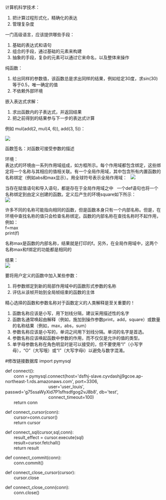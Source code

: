 计算机科学技术：  
1. 把计算过程形式化，精确化的表达
2. 管理复杂度

一门高级语言，应该提供哪些手段：  
1. 基础的表达式和语句  
2. 组合的手段，通过基础的元素来构建
3. 抽象的手段，复杂的元素可以通过它来命名，以及整体来操作

纯函数：  
1. 给出同样的参数值，该函数总是求出同样的结果，例如给定30度，求sin(30)等于0.5，唯一确定的值
2. 不依赖外部环境

嵌入表达式求解：  
1. 求出函数内的子表达式，并返回结果
2. 把之前得到的结果参与下一步的表达式计算

例如 mul(add(2, mul(4, 6)), add(3, 5))：  

![](https://github.com/yangyang510/py/blob/master/Image/biaodashijisuan.png)

函数签名：对函数可接受参数的描述

环境：  
表达式的环境由一系列作用域组成，如方框所示。每个作用域都包含绑定，这些绑定将一个名称与其相应的值相关联。有一个全局作用域，其中包含所有内置函数的名称绑定（例如abs和max显示）。用全球符号表示全局作用域：  
![](https://github.com/yangyang510/py/blob/master/Image/maxabs.png)

当存在赋值语句和导入语句，都是存在于全局作用域之中  
一个def语句也将一个名称绑定到由定义创建的函数。定义后产生的环境square如下所示：  
![](https://github.com/yangyang510/py/blob/master/Image/squer.png)


许多不同的名称可能指向相同的函数，但是函数本身只有一个内部名称。但是，在环境中查找名称的值只会检查名称绑定。函数的内部名称在查找名称时不起作用，例如：  
f=max  
print(f)  

名称max是函数的内部名称，结果就是打印的f。另外，在全局作用域中，这两个名称max和f绑定的功能都是相同的

结果：  
![](https://github.com/yangyang510/py/blob/master/Image/%E5%87%BD%E6%95%B0.png)


要将用户定义的函数中加入某些参数：
1. 将参数绑定到新的局部作用域中的函数形式参数的名称
2. 评估从该帧开始到全局帧结束的函数的主体

精心选择的函数和参数名称对于函数定义的人类解释是至关重要的！  
1. 函数名称应该是小写，用下划线分隔，建议采用描述性的名字
2. 函数名通常唤起由解释（例如，施加到操作参数print，add，square）或数量的名称结果（例如，max，abs，sum）
3. 参数名称应该是小写的，单词之间用下划线分隔。单词的名字是首选。
4. 参数名称应该唤起函数中参数的作用，而不仅仅是允许的值的类型。
5. 单字母参数名称在角色明显时是可以接受的，但不要使用“l”（小写字母），“O”（大写哦）或“I”（大写字母i）以避免与数字混淆。

#修改链接数据库
import pymysql

def connect():  
&emsp;&emsp;conn = pymysql.connect(host='dsfhj-slave.cyvdashjj9gcoe.ap-northeast-1.rds.amazonaws.com', port=3306,  
&emsp;&emsp;&emsp;&emsp;&emsp;&emsp;&emsp;&emsp;&emsp;&emsp;user='user_louis', passwd='g75ssaWyXid7P1sfhsdfgog2vJ8b8', db='test',  
&emsp;&emsp;&emsp;&emsp;&emsp;&emsp;&emsp;&emsp;&emsp;&emsp;connect_timeout=100)  
&emsp;&emsp;return conn  

def connect_cursor(conn):  
&emsp;&emsp;cursor=conn.cursor()  
&emsp;&emsp;return cursor  

def connect_sql(cursor,sql,conn):  
&emsp;&emsp;result_effect = cursor.execute(sql)  
&emsp;&emsp;result=cursor.fetchall()   
&emsp;&emsp;return result  

def connect_commit(conn):  
&emsp;&emsp;conn.commit()
    
def connect_close_cursor(cursor):  
&emsp;&emsp;cursor.close
    
def connect_close_conn(conn):  
&emsp;&emsp;conn.close()
